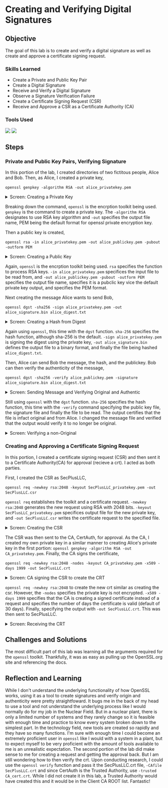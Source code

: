 # Creating and Verifying Digital Signatures

## Objective
The goal of this lab is to create and verify a digital signature as well as create and approve a certificate signing request.


### Skills Learned

- Create a Private and Public Key Pair
- Create a Digital Signature
- Receive and Verify a Digital Signature
- Observe a Signature Verification Failure
- Create a Certificate Signing Request (CSR)
- Receive and Approve a CSR as a Certificate Authority (CA)


### Tools Used
<div>
    <img src="https://img.shields.io/badge/-Alma%20Linux-082336?&style=for-the-badge&logo=AlmaLinux&logoColor=white" />
    <img src="https://img.shields.io/badge/-OpenSSL-999999?&style=for-the-badge&logo=OpenSSL&logoColor=white&logoWidth=40&logoSize=auto"/>
</div>


## Steps

### Private and Public Key Pairs, Verifying Signature

In this portion of the lab, I created directories of two fictitous people, Alice and Bob. Then, as Alice, I created a private key, 
```
openssl genpkey -algorithm RSA -out alice_privatekey.pem
```
<details>
    <summary>Screen: Creating a Private Key</summary>
        <img src="https://github.com/Jess-Rivera/Creating-and-Verifying-Digital-Signatures/blob/main/CRYPTOGRAPHY_create_private_key.PNG" />
</details>

Breaking down the command, `openssl` is the encrption toolkit being used. `genpkey` is the command to create a private key. The `-algorithm RSA` designates to use RSA key algorithm and `-out` specifies the output file name, PEM being the default format for openssl private encryption key.

Then a public key is created, 
```
openssl rsa -in alice_privatekey.pem -out alice_publickey.pem -pubout -outform PEM
```
<details>
    <summary>Screen: Creating a Public Key</summary>
        <img src="https://github.com/Jess-Rivera/Creating-and-Verifying-Digital-Signatures/blob/main/CRYPTOGRAPHY_create_public_key.PNG" />
</details>

Again, `openssl` is the encrption toolkit being used. `rsa` specifies the function to process RSA keys. `-in alice_privatekey.pem` specifices the input file to be read from, and `-out alice_publickey.pem -pubout -outform PEM` specifies the output file name, specifies it is a pubclic key vice the default private key output, and specifies the PEM format.  

Next creating the message Alice wants to send Bob,
```
openssl dgst -sha256 -sign alice_privatekey.pem -out alice_signature.bin alice_digest.txt
```
<details>
    <summary>Screen: Creating a Hash from Digest</summary>
        <img src="https://github.com/Jess-Rivera/Creating-and-Verifying-Digital-Signatures/blob/main/CRYPTOGRAPHY_create_hash_from_digest.PNG" />
</details>

Again using `openssl`, this time with the `dgst` function. `sha-256` specifies the hash function, although sha-256 is the default. `-sign alice_privatekey.pem` is signing the digest using the private key, `-out alice_signature.bin` defines the output file to a binary format, and finally the file being hashed `alice_digest.txt`.

Then, Alice can send Bob the message, the hash, and the publickey. Bob can then verify the authenticity of the message,
```
openssl dgst -sha256 -verify alice_publickey.pem -signature alice_signature.bin alice_digest.txt
```
<details>
    <summary>Screen: Sending Message and Verifying Original and Authentic</summary>
        <img src="https://github.com/Jess-Rivera/Creating-and-Verifying-Digital-Signatures/blob/main/CRYPTOGRAPHY_send_verify_digest.PNG" />
</details>

Still using `openssl` with the `dgst` function. `sha-256` specifies the hash function, this time with the `-verify` command specifying the public key file, the signature file and finally the file to be read. The output certifies that the file is infact original and from Alice. I changed the message file and verified that the output would verify it to no longer be original.
<details>
    <summary>Screen: Verifying a non-Original</summary>
        <img src="https://github.com/Jess-Rivera/Creating-and-Verifying-Digital-Signatures/blob/main/CRYPTOGRAPHY_change_dgst_verify.PNG" />
</details>

### Creating and Approving a Certificate Signing Request

In this portion, I created a certificate signing request (CSR) and then sent it to a Certificate Authority(CA) for approval (recieve a crt). I acted as both parties. 

First, I created the CSR as SecPlusLLC,
```
openssl req -newkey rsa:2048 -keyout SecPlusLLC_privatekey.pem -out SecPlusLLC.csr
```

`openssl req` establishes the toolkit and a certificate request. `-newkey rsa:2048` generates the new request using RSA with 2048 bits. `-keyout SecPlusLLC_privatekey.pem` specifices output file for the new private key, and `-out SecPlusLLC.csr` writes the certificate request to the specified file.

<details>
    <summary>Screen: Creating the CSR</summary>
        <img src="https://github.com/Jess-Rivera/Creating-and-Verifying-Digital-Signatures/blob/main/CRYPTOGRAPHY_create_CSR.PNG" />
</details>

The CSR was then sent to the CA, CertAuth,  for approval. As the CA, I created my own private key in a similar manner to creating Alice's private key in the first portion: `openssl genpkey -algorithm RSA -out CA_privatekey.pem`. Finally, the CA signs the certificate,
```
openssl req -newkey rsa:2048 -nodes -keyout CA_privatekey.pem -x509 -days 1999 -out SecPlusLLC.crt
```
<details>
    <summary>Screen: CA signing the CSR to create the CRT</summary>
        <img src="https://github.com/Jess-Rivera/Creating-and-Verifying-Digital-Signatures/blob/main/CRYPTOGRAPHY_create_privatekey_and_crt.PNG" />
</details>

`openssl req -newkey rsa:2048` to create the new crt similar as creating the csr. However, the `-nodes` specifies the private key is not encrypted. `-x509 -days 1999` specifies that the CA is creating a signed certificate instead of a request and specifies the number of days the certificate is valid (default of 30 days). Finally, specifying the output with `-out SecPlusLLC.crt`. This was then sent to SecPlusLLC.

<details>
    <summary>Screen: Receiving the CRT</summary>
        <img src="https://github.com/Jess-Rivera/Creating-and-Verifying-Digital-Signatures/blob/main/CRYPTOGRAPHY_verify_crt_received.PNG" />
</details>



## Challenges and Solutions
The most difficult part of this lab was learning all the arguments required for the `openssl` toolkit. Thankfully, it was as easy as pulling up the OpenSSL.org site and referencing the docs. 

## Reflection and Learning
While I don't understand the underlying functionality of how OpenSSL works, using it as a tool to create signatures and verify origin and authenticity were pretty straightfoward. It bugs me in the back of my head to use a tool and not understand the underlying process like I would normally do for my job in the Nuclear Field. But in a nuclear plant, there is only a limited number of systems and they rarely change so it is feasible with enough time and practice to know every system broken down to the simplest part. In the technology field, new tools are created so rapidly and they have so many functions. I'm sure with enough time I could become an extremely proficient user in `openssl` like I would with a system in a plant, but to expect myself to be very proficient with the amount of tools available to me is an unrealistic expectation. 
The second portion of the lab did make sense to me for creating a request and getting the approval back. But I am still wondering how to then verify the crt.
Upon conducting research, I could use the `openssl verify` function and pass it the SecPlusLLC.crt file, `-CAfile SecPlusLLC.crt` and since CertAuth is the Trusted Authority, use `-trusted CA_cert.crt`. While I did not create it in this lab, a Trusted Authority would have created this and it would be in the Client CA ROOT list. Fantastic!

